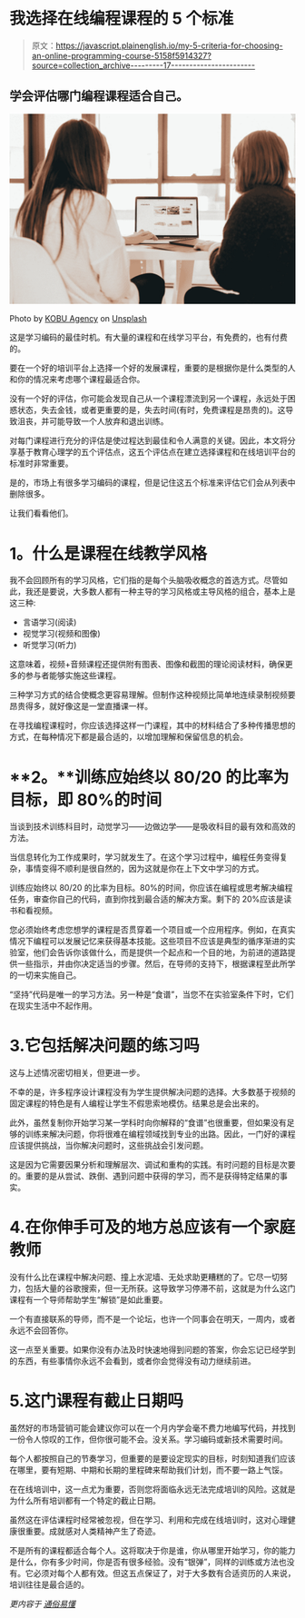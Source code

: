 # 我选择在线编程课程的 5 个标准

> 原文：<https://javascript.plainenglish.io/my-5-criteria-for-choosing-an-online-programming-course-5158f5914327?source=collection_archive---------17----------------------->

## 学会评估哪门编程课程适合自己。

![](img/137575d7166e4b546f6d087a33057714.png)

Photo by [KOBU Agency](https://unsplash.com/@kobuagency?utm_source=medium&utm_medium=referral) on [Unsplash](https://unsplash.com?utm_source=medium&utm_medium=referral)

这是学习编码的最佳时机。有大量的课程和在线学习平台，有免费的，也有付费的。

要在一个好的培训平台上选择一个好的发展课程，重要的是根据你是什么类型的人和你的情况来考虑哪个课程最适合你。

没有一个好的评估，你可能会发现自己从一个课程漂流到另一个课程，永远处于困惑状态，失去金钱，或者更重要的是，失去时间(有时，免费课程是昂贵的)。这导致沮丧，并可能导致一个人放弃和退出训练。

对每门课程进行充分的评估是使过程达到最佳和令人满意的关键。因此，本文将分享基于教育心理学的五个评估点，这五个评估点在建立选择课程和在线培训平台的标准时非常重要。

是的，市场上有很多学习编码的课程，但是记住这五个标准来评估它们会从列表中删除很多。

让我们看看他们。

# **1。什么是课程在线教学风格**

我不会回顾所有的学习风格，它们指的是每个头脑吸收概念的首选方式。尽管如此，我还是要说，大多数人都有一种主导的学习风格或主导风格的组合，基本上是这三种:

*   言语学习(阅读)
*   视觉学习(视频和图像)
*   听觉学习(听力)

这意味着，视频+音频课程还提供附有图表、图像和截图的理论阅读材料，确保更多的参与者能够实施这些课程。

三种学习方式的结合使概念更容易理解。但制作这种视频比简单地连续录制视频要昂贵得多，就好像这是一堂直播课一样。

在寻找编程课程时，你应该选择这样一门课程，其中的材料结合了多种传播思想的方式，在每种情况下都是最合适的，以增加理解和保留信息的机会。

# **2。**训练应始终以 80/20 的比率为目标，即 80%的时间

当谈到技术训练科目时，动觉学习——边做边学——是吸收科目的最有效和高效的方法。

当信息转化为工作成果时，学习就发生了。在这个学习过程中，编程任务变得复杂，事情变得不顺利是很自然的，因为这就是你在上下文中学习的方式。

训练应始终以 80/20 的比率为目标。80%的时间，你应该在编程或思考解决编程任务，审查你自己的代码，直到你找到最合适的解决方案。剩下的 20%应该是读书和看视频。

您必须始终考虑您想学的课程是否贯穿着一个项目或一个应用程序。例如，在真实情况下编程可以发展记忆来获得基本技能。这些项目不应该是典型的循序渐进的实验室，他们会告诉你该做什么，而是提供一个起点和一个目的地，为前进的道路提供一些指示，并由你决定适当的步骤。然后，在导师的支持下，根据课程至此所学的一切来实施自己。

“坚持”代码是唯一的学习方法。另一种是“食谱”，当您不在实验室条件下时，它们在现实生活中不起作用。

# 3.它包括解决问题的练习吗

这与上述情况密切相关，但更进一步。

不幸的是，许多程序设计课程没有为学生提供解决问题的选择。大多数基于视频的固定课程的特色是有人编程让学生不假思索地模仿。结果总是会出来的。

此外，虽然复制你开始学习某一学科时向你解释的“食谱”也很重要，但如果没有足够的训练来解决问题，你将很难在编程领域找到专业的出路。因此，一门好的课程应该提供挑战，当你解决问题时，这些挑战会引发问题。

这是因为它需要因果分析和理解层次、调试和重构的实践。有时问题的目标是次要的。重要的是从尝试、跌倒、遇到问题中获得的学习，而不是获得特定结果的事实。

# 4.在你伸手可及的地方总应该有一个家庭教师

没有什么比在课程中解决问题、撞上水泥墙、无处求助更糟糕的了。它尽一切努力，包括大量的谷歌搜索，但一无所获。这导致学习停滞不前，这就是为什么这门课程有一个导师帮助学生“解锁”是如此重要。

一个有直接联系的导师，而不是一个论坛，也许一个同事会在明天，一周内，或者永远不会回答你。

这一点至关重要。如果你没有办法及时快速地得到问题的答案，你会忘记已经学到的东西，有些事情你永远不会看到，或者你会觉得没有动力继续前进。

# 5.这门课程有截止日期吗

虽然好的市场营销可能会建议你可以在一个月内学会毫不费力地编写代码，并找到一份令人惊叹的工作，但你很可能不会。没关系。学习编码或新技术需要时间。

每个人都按照自己的节奏学习，但重要的是要设定现实的目标，时刻知道我们应该在哪里，要有短期、中期和长期的里程碑来帮助我们计划，而不要一路上气馁。

在在线培训中，这一点尤为重要，否则您将面临永远无法完成培训的风险。这就是为什么所有培训都有一个特定的截止日期。

虽然这在评估课程时经常被忽视，但在学习、利用和完成在线培训时，这对心理健康很重要。成就感对人类精神产生了奇迹。

不是所有的课程都适合每个人。这将取决于你是谁，你从哪里开始学习，你的能力是什么，你有多少时间，你是否有很多经验。没有“银弹”，同样的训练或方法也没有。它必须对每个人都有效。但这五点保证了，对于大多数有合适资历的人来说，培训往往是最合适的。

*更内容于* [*通俗易懂*](http://plainenglish.io/)